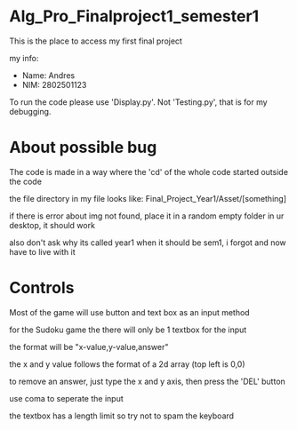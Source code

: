 # Alg_Pro_Finalproject1_semester1
  <p>This is the  place to access my first final project</p>
  <p>my info:</p>
  <ul>
    <li>Name: Andres</li>
    <li>NIM: 2802501123</li>
  </ul>
  <p>To run the code please use 'Display.py'. Not 'Testing.py', that is for my debugging.</p>

<h1>About possible bug</h1>
  <p>The code is made in a way where the 'cd' of the whole code started outside the code</p>
  <p>the file directory in my file looks like: Final_Project_Year1/Asset/[something]</p>
  <p>if there is error about img not found, place it in a random empty folder in ur desktop, it should work</p>
  <p>also don't ask why its called year1 when it should be sem1, i forgot and now have to live with it</p>

<h1>Controls</h1>
  <p>Most of the game will use button and text box as an input method</p>
  <p>for the Sudoku game the there will only be 1 textbox for the input</p>
  <p>the format will be "x-value,y-value,answer"</p>
  <p>the x and y value follows the format of a 2d array (top left is 0,0)</p>
  <p>to remove an answer, just type the x and y axis, then press the 'DEL' button</p>
  <p>use coma to seperate the input</p>
  <p>the textbox has a length limit so try not to spam the keyboard</p>
